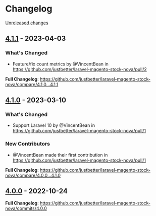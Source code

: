 # Changelog 

[Unreleased changes](https://github.com/justbetter/laravel-magento-stock-nova/compare/4.1.1...main)
## [4.1.1](https://github.com/justbetter/laravel-magento-stock-nova/releases/tag/4.1.1) - 2023-04-03

### What's Changed
* Feature/fix count metrics by @VincentBean in https://github.com/justbetter/laravel-magento-stock-nova/pull/2


**Full Changelog**: https://github.com/justbetter/laravel-magento-stock-nova/compare/4.1.0...4.1.1

## [4.1.0](https://github.com/justbetter/laravel-magento-stock-nova/releases/tag/4.1.0) - 2023-03-10

### What's Changed
* Support Laravel 10 by @VincentBean in https://github.com/justbetter/laravel-magento-stock-nova/pull/1

### New Contributors
* @VincentBean made their first contribution in https://github.com/justbetter/laravel-magento-stock-nova/pull/1

**Full Changelog**: https://github.com/justbetter/laravel-magento-stock-nova/compare/4.0.0...4.1.0

## [4.0.0](https://github.com/justbetter/laravel-magento-stock-nova/releases/tag/4.0.0) - 2022-10-24

**Full Changelog**: https://github.com/justbetter/laravel-magento-stock-nova/commits/4.0.0

